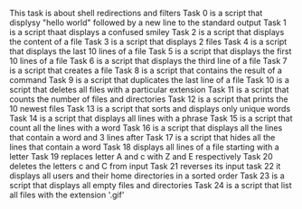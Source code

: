 This task is about shell redirections and filters
Task 0 is a script that displysy "hello world" followed by a new line to the standard output
Task 1 is a script thaat displays a confused smiley
Task 2 is a script that displays the content of a file
Task 3 is a script that displays 2 files
Task 4 is a script that displays the last 10 lines of a file 
Task 5 is a script that displays the first 10 lines of a file
Task 6 is a script that displays the third line of a file
Task 7 is a script that creates a file
Task 8 is a script that contains the result of a command
Task 9 is a script that duplicates the last line of a file
Task 10 is  a script that deletes all files with a particular extension
Task 11 is a script that counts the number of files and directories
Task 12 is a script that prints the 10 newest files
Task 13 is a script that sorts and displays only unique words
Task 14 is a script that displays all lines with a phrase
Task 15 is a script that count all the lines with a word
Task 16 is a script that displays all the lines that contain a word and 3 lines after
Task 17 is a script that hides all the lines that contain a word
Task 18 displays all lines of a  file starting with a letter
Task 19 replaces letter A and c with Z and E respectively
Task 20 deletes the letters c and C from input
Task 21 reverses its input
task 22 it displays all users and their home directories in a sorted order
Task 23 is a script that displays all empty files and directories 
Task 24 is a script that list all files with the extension '.gif' 
